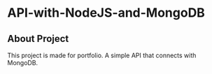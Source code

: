 # API-with-NodeJS-and-MongoDB

## About Project
This project is made for portfolio. A simple API that connects with MongoDB.
